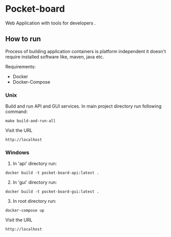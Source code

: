 # Pocket-board
Web Application with tools for developers . 

## How to run
Process of building application containers is platform independent it doesn't require installed software like, maven, java etc.

Requirements: 
- Docker
- Docker-Compose

### Unix

Build and run API and GUI services. In main project directory run following command: 
```
make build-and-run-all
```
Visit the URL
```
http://localhost
```
### Windows
1. In 'api' directory run: 
```
docker build -t pocket-board-api:latest .
```

2. In 'gui' directory run:
``` 
docker build -t pocket-board-gui:latest .
```

3. In root directory run:
``` 
docker-compose up
```

Visit the URL
```
http://localhost
```
